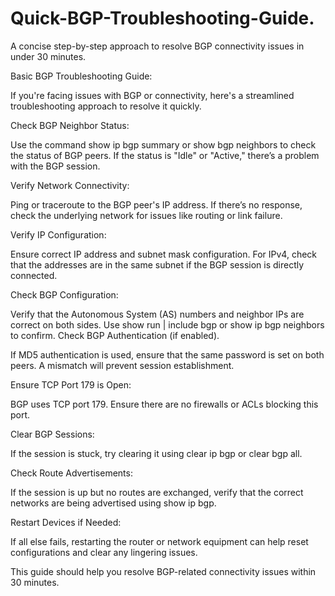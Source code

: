 # Quick-BGP-Troubleshooting-Guide.

A concise step-by-step approach to resolve BGP connectivity issues in under 30 minutes.

Basic BGP Troubleshooting Guide:

If you're facing issues with BGP or connectivity, here's a streamlined troubleshooting approach to resolve it quickly.

Check BGP Neighbor Status:

Use the command show ip bgp summary or show bgp neighbors to check the status of BGP peers. If the status is "Idle" or "Active," there’s a problem with the BGP session.

Verify Network Connectivity:

Ping or traceroute to the BGP peer's IP address. If there’s no response, check the underlying network for issues like routing or link failure.

Verify IP Configuration:

Ensure correct IP address and subnet mask configuration. For IPv4, check that the addresses are in the same subnet if the BGP session is directly connected.

Check BGP Configuration:

Verify that the Autonomous System (AS) numbers and neighbor IPs are correct on both sides. Use show run | include bgp or show ip bgp neighbors to confirm.
Check BGP Authentication (if enabled).

If MD5 authentication is used, ensure that the same password is set on both peers. A mismatch will prevent session establishment.

Ensure TCP Port 179 is Open:

BGP uses TCP port 179. Ensure there are no firewalls or ACLs blocking this port.

Clear BGP Sessions:

If the session is stuck, try clearing it using clear ip bgp <neighbor IP> or clear bgp all.

Check Route Advertisements:

If the session is up but no routes are exchanged, verify that the correct networks are being advertised using show ip bgp.

Restart Devices if Needed:

If all else fails, restarting the router or network equipment can help reset configurations and clear any lingering issues.

This guide should help you resolve BGP-related connectivity issues within 30 minutes.
